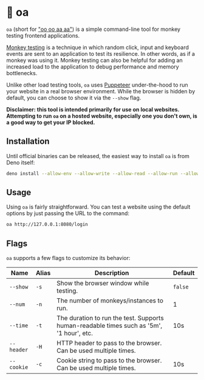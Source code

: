 # 🦍 oa

`oa` (short for ["oo oo aa aa"](https://www.youtube.com/watch?v=yb8ZAP5JCuk)) is a simple command-line tool for monkey testing frontend applications. 

[Monkey testing](https://en.wikipedia.org/wiki/Monkey_testing) is a technique in which random click, input and keyboard events are sent to an application to test its resilience. In other words, as if a monkey was using it. Monkey testing can also be helpful for adding an increased load to the application to debug performance and memory bottlenecks.

Unlike other load testing tools, `oa` uses [Puppeteer](https://pptr.dev) under-the-hood to run your website in a real browser environment. While the browser is hidden by default, you can choose to show it via the `--show` flag.

**Disclaimer: this tool is intended primarily for use on local websites. Attempting to run `oa` on a hosted website, especially one you don't own, is a good way to get your IP blocked.**

## Installation 

Until official binaries can be released, the easiest way to install `oa` is from Deno itself:

```bash
deno install --allow-env --allow-write --allow-read --allow-run --allow-net https://deno.land/x/oa2
```

## Usage

Using `oa` is fairly straightforward. You can test a website using the default options by just passing the URL to the command:

```bash
oa http://127.0.0.1:8080/login
```

## Flags

`oa` supports a few flags to customize its behavior:

| Name       | Alias | Description                                                                              | Default |
| ---------- | ----- | ---------------------------------------------------------------------------------------- | ------- |
| `--show`   | `-s`  | Show the browser window while testing.                                                   | `false` |
| `--num`    | `-n`  | The number of monkeys/instances to run.                                                  | 1       |
| `--time`   | `-t`  | The duration to run the test. Supports human-readable times such as '5m', '1 hour', etc. | 10s     |
| `--header` | `-H`  | HTTP header to pass to the browser. Can be used multiple times.                          |         |
| `--cookie` | `-c`  | Cookie string to pass to the browser. Can be used multiple times.                        | 10s     |


